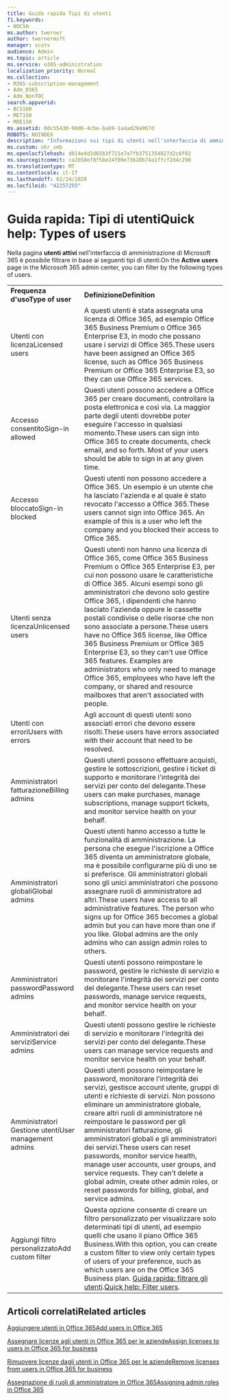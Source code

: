 ```yaml
---
title: Guida rapida Tipi di utenti
f1.keywords:
- NOCSH
ms.author: twerner
author: twernermsft
manager: scotv
audience: Admin
ms.topic: article
ms.service: o365-administration
localization_priority: Normal
ms.collection:
- M365-subscription-management
- Adm_O365
- Adm_NonTOC
search.appverid:
- BCS160
- MET150
- MOE150
ms.assetid: 0dc55430-98d6-4cbe-ba69-1a4ad29a967d
ROBOTS: NOINDEX
description: "Informazioni sui tipi di utenti nell'interfaccia di amministrazione. "
ms.custom: okr_smb
ms.openlocfilehash: d014e4d3d65b3f721e7a7fb3751354027d2c6f02
ms.sourcegitcommit: ca2b58ef8f5be24f09e73620b74a1ffcf2d4c290
ms.translationtype: MT
ms.contentlocale: it-IT
ms.lasthandoff: 02/24/2020
ms.locfileid: "42257255"
---
```

# <a name="quick-help-types-of-users"></a><span data-ttu-id="a9e73-103">Guida rapida: Tipi di utenti</span><span class="sxs-lookup"><span data-stu-id="a9e73-103">Quick help: Types of users</span></span>

<span data-ttu-id="a9e73-104">Nella pagina **utenti attivi** nell'interfaccia di amministrazione di Microsoft 365 è possibile filtrare in base ai seguenti tipi di utenti.</span><span class="sxs-lookup"><span data-stu-id="a9e73-104">On the **Active users** page in the Microsoft 365 admin center, you can filter by the following types of users.</span></span> 
  
|||
|:-----|:-----|
|<span data-ttu-id="a9e73-105">**Frequenza d'uso**</span><span class="sxs-lookup"><span data-stu-id="a9e73-105">**Type of user**</span></span> <br/> |<span data-ttu-id="a9e73-106">**Definizione**</span><span class="sxs-lookup"><span data-stu-id="a9e73-106">**Definition**</span></span> <br/> |
|<span data-ttu-id="a9e73-107">Utenti con licenza</span><span class="sxs-lookup"><span data-stu-id="a9e73-107">Licensed users</span></span>  <br/> |<span data-ttu-id="a9e73-108">A questi utenti è stata assegnata una licenza di Office 365, ad esempio Office 365 Business Premium o Office 365 Enterprise E3, in modo che possano usare i servizi di Office 365.</span><span class="sxs-lookup"><span data-stu-id="a9e73-108">These users have been assigned an Office 365 license, such as Office 365 Business Premium or Office 365 Enterprise E3, so they can use Office 365 services.</span></span>  <br/> |
|<span data-ttu-id="a9e73-109">Accesso consentito</span><span class="sxs-lookup"><span data-stu-id="a9e73-109">Sign-in allowed</span></span>  <br/> |<span data-ttu-id="a9e73-p101">Questi utenti possono accedere a Office 365 per creare documenti, controllare la posta elettronica e così via. La maggior parte degli utenti dovrebbe poter eseguire l'accesso in qualsiasi momento.</span><span class="sxs-lookup"><span data-stu-id="a9e73-p101">These users can sign into Office 365 to create documents, check email, and so forth. Most of your users should be able to sign in at any given time.</span></span>  <br/> |
|<span data-ttu-id="a9e73-112">Accesso bloccato</span><span class="sxs-lookup"><span data-stu-id="a9e73-112">Sign-in blocked</span></span>  <br/> |<span data-ttu-id="a9e73-p102">Questi utenti non possono accedere a Office 365. Un esempio è un utente che ha lasciato l'azienda e al quale è stato revocato l'accesso a Office 365.</span><span class="sxs-lookup"><span data-stu-id="a9e73-p102">These users cannot sign into Office 365. An example of this is a user who left the company and you blocked their access to Office 365.</span></span>  <br/> |
|<span data-ttu-id="a9e73-115">Utenti senza licenza</span><span class="sxs-lookup"><span data-stu-id="a9e73-115">Unlicensed users</span></span>  <br/> |<span data-ttu-id="a9e73-p103">Questi utenti non hanno una licenza di Office 365, come Office 365 Business Premium o Office 365 Enterprise E3, per cui non possono usare le caratteristiche di Office 365. Alcuni esempi sono gli amministratori che devono solo gestire Office 365, i dipendenti che hanno lasciato l'azienda oppure le cassette postali condivise o delle risorse che non sono associate a persone.</span><span class="sxs-lookup"><span data-stu-id="a9e73-p103">These users have no Office 365 license, like Office 365 Business Premium or Office 365 Enterprise E3, so they can't use Office 365 features. Examples are administrators who only need to manage Office 365, employees who have left the company, or shared and resource mailboxes that aren't associated with people.</span></span>  <br/> |
|<span data-ttu-id="a9e73-118">Utenti con errori</span><span class="sxs-lookup"><span data-stu-id="a9e73-118">Users with errors</span></span>  <br/> |<span data-ttu-id="a9e73-119">Agli account di questi utenti sono associati errori che devono essere risolti.</span><span class="sxs-lookup"><span data-stu-id="a9e73-119">These users have errors associated with their account that need to be resolved.</span></span>  <br/> |
|<span data-ttu-id="a9e73-120">Amministratori fatturazione</span><span class="sxs-lookup"><span data-stu-id="a9e73-120">Billing admins</span></span>  <br/> |<span data-ttu-id="a9e73-121">Questi utenti possono effettuare acquisti, gestire le sottoscrizioni, gestire i ticket di supporto e monitorare l'integrità dei servizi per conto del delegante.</span><span class="sxs-lookup"><span data-stu-id="a9e73-121">These users can make purchases, manage subscriptions, manage support tickets, and monitor service health on your behalf.</span></span>  <br/> |
|<span data-ttu-id="a9e73-122">Amministratori globali</span><span class="sxs-lookup"><span data-stu-id="a9e73-122">Global admins</span></span>  <br/> |<span data-ttu-id="a9e73-p104">Questi utenti hanno accesso a tutte le funzionalità di amministrazione. La persona che esegue l'iscrizione a Office 365 diventa un amministratore globale, ma è possibile configurarne più di uno se si preferisce. Gli amministratori globali sono gli unici amministratori che possono assegnare ruoli di amministratore ad altri.</span><span class="sxs-lookup"><span data-stu-id="a9e73-p104">These users have access to all administrative features. The person who signs up for Office 365 becomes a global admin but you can have more than one if you like. Global admins are the only admins who can assign admin roles to others.</span></span>  <br/> |
|<span data-ttu-id="a9e73-126">Amministratori password</span><span class="sxs-lookup"><span data-stu-id="a9e73-126">Password admins</span></span>  <br/> |<span data-ttu-id="a9e73-127">Questi utenti possono reimpostare le password, gestire le richieste di servizio e monitorare l'integrità dei servizi per conto del delegante.</span><span class="sxs-lookup"><span data-stu-id="a9e73-127">These users can reset passwords, manage service requests, and monitor service health on your behalf.</span></span>  <br/> |
|<span data-ttu-id="a9e73-128">Amministratori dei servizi</span><span class="sxs-lookup"><span data-stu-id="a9e73-128">Service admins</span></span>  <br/> |<span data-ttu-id="a9e73-129">Questi utenti possono gestire le richieste di servizio e monitorare l'integrità dei servizi per conto del delegante.</span><span class="sxs-lookup"><span data-stu-id="a9e73-129">These users can manage service requests and monitor service health on your behalf.</span></span>  <br/> |
|<span data-ttu-id="a9e73-130">Amministratori Gestione utenti</span><span class="sxs-lookup"><span data-stu-id="a9e73-130">User management admins</span></span>  <br/> |<span data-ttu-id="a9e73-p105">Questi utenti possono reimpostare le password, monitorare l'integrità dei servizi, gestisce account utente, gruppi di utenti e richieste di servizi. Non possono eliminare un amministratore globale, creare altri ruoli di amministratore né reimpostare le password per gli amministratori fatturazione, gli amministratori globali e gli amministratori dei servizi.</span><span class="sxs-lookup"><span data-stu-id="a9e73-p105">These users can reset passwords, monitor service health, manage user accounts, user groups, and service requests. They can't delete a global admin, create other admin roles, or reset passwords for billing, global, and service admins.</span></span>  <br/> |
|<span data-ttu-id="a9e73-133">Aggiungi filtro personalizzato</span><span class="sxs-lookup"><span data-stu-id="a9e73-133">Add custom filter</span></span>  <br/> |<span data-ttu-id="a9e73-134">Questa opzione consente di creare un filtro personalizzato per visualizzare solo determinati tipi di utenti, ad esempio quelli che usano il piano Office 365 Business.</span><span class="sxs-lookup"><span data-stu-id="a9e73-134">With this option, you can create a custom filter to view only certain types of users of your preference, such as which users are on the Office 365 Business plan.</span></span> <span data-ttu-id="a9e73-135">[Guida rapida: filtrare gli utenti](https://support.office.com/article/8ac6a63c-04d8-4ceb-91af-d7e27b6eac0c).</span><span class="sxs-lookup"><span data-stu-id="a9e73-135">[Quick help: Filter users](https://support.office.com/article/8ac6a63c-04d8-4ceb-91af-d7e27b6eac0c).</span></span>  <br/> |
   
## <a name="related-articles"></a><span data-ttu-id="a9e73-136">Articoli correlati</span><span class="sxs-lookup"><span data-stu-id="a9e73-136">Related articles</span></span>

[<span data-ttu-id="a9e73-137">Aggiungere utenti in Office 365</span><span class="sxs-lookup"><span data-stu-id="a9e73-137">Add users in Office 365</span></span>](../add-users/add-users.md)
    
[<span data-ttu-id="a9e73-138">Assegnare licenze agli utenti in Office 365 per le aziende</span><span class="sxs-lookup"><span data-stu-id="a9e73-138">Assign licenses to users in Office 365 for business</span></span>](../manage/assign-licenses-to-users.md)
    
[<span data-ttu-id="a9e73-139">Rimuovere licenze dagli utenti in Office 365 per le aziende</span><span class="sxs-lookup"><span data-stu-id="a9e73-139">Remove licenses from users in Office 365 for business</span></span>](../manage/remove-licenses-from-users.md)
    
[<span data-ttu-id="a9e73-140">Assegnazione di ruoli di amministratore in Office 365</span><span class="sxs-lookup"><span data-stu-id="a9e73-140">Assigning admin roles in Office 365</span></span>](../add-users/assign-admin-roles.md)
    

